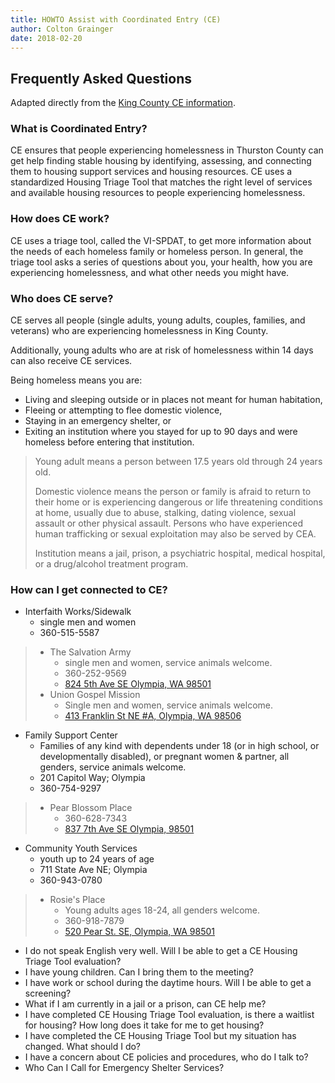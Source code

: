```yaml
---
title: HOWTO Assist with Coordinated Entry (CE)
author: Colton Grainger
date: 2018-02-20
---
```


## Frequently Asked Questions

Adapted directly from the [King County CE information](https://www.kingcounty.gov/depts/community-human-services/housing/services/homeless-housing/coordinated-entry/faqs.aspx).

### What is Coordinated Entry?

CE ensures that people experiencing homelessness in Thurston County can get help finding stable housing by identifying, assessing, and connecting them to housing support services and housing resources. CE uses a standardized Housing Triage Tool that matches the right level of services and available housing resources to people experiencing homelessness.

### How does CE work?

CE uses a triage tool, called the VI-SPDAT, to get more information about the needs of each homeless family or homeless person. In general, the triage tool asks a series of questions about you, your health, how you are experiencing homelessness, and what other needs you might have.

### Who does CE serve?

CE serves all people (single adults, young adults, couples, families, and veterans) who are experiencing homelessness in King County. 

Additionally, young adults who are at risk of homelessness within 14 days can also receive CE services.

Being homeless means you are:
- Living and sleeping outside or in places not meant for human habitation,
- Fleeing or attempting to flee domestic violence,
- Staying in an emergency shelter, or
- Exiting an institution where you stayed for up to 90 days and were homeless before entering that institution.

> Young adult means a person between 17.5 years old through 24 years old.
>
> Domestic violence means the person or family is afraid to return to their home or is experiencing dangerous or life threatening conditions at home, usually due to abuse, stalking, dating violence, sexual assault or other physical assault. Persons who have experienced human trafficking or sexual exploitation may also be served by CEA.
>
> Institution means a jail, prison, a psychiatric hospital, medical hospital, or a drug/alcohol treatment program.

### How can I get connected to CE?

- Interfaith Works/Sidewalk 
  - single men and women
  - 360-515-5587
> - The Salvation Army
>   - single men and women, service animals welcome.
>   - 360-252-9569
>   - [824 5th Ave SE Olympia, WA 98501](https://www.google.com/maps/place/The+Salvation+Army+Hans+J.+Lemcke+Emergency+Lodge/@47.0448562,-122.8942553,17z/data=!4m5!3m4!1s0x0:0x6d3c24ab0e02b984!8m2!3d47.0448562!4d-122.8920666)
> - Union Gospel Mission
>   - Single men and women, service animals welcome.
>   - [413 Franklin St NE #A, Olympia, WA 98506](https://www.google.com/maps/place/413+Franklin+St+NE,+Olympia,+WA+98501/@47.0480999,-122.8996642,17z/data=!4m13!1m7!3m6!1s0x54917519a6903899:0x75efc1ef2fa8dcf8!2s413+Franklin+St+NE,+Olympia,+WA+98501!3b1!8m2!3d47.048138!4d-122.9001265!3m4!1s0x54917519a6903899:0x75efc1ef2fa8dcf8!8m2!3d47.048138!4d-122.9001265)

- Family Support Center 
  - Families of any kind with dependents under 18 (or in high school, or developmentally disabled), or pregnant women & partner, all genders, service animals welcome.
  - 201 Capitol Way; Olympia
  - 360-754-9297
> - Pear Blossom Place
>   - 360-628-7343
>   - [837 7th Ave SE Olympia, 98501](https://www.google.com/maps/place/Pear+Blossom+Place/@47.0423792,-122.8932699,17z/data=!3m1!4b1!4m5!3m4!1s0x549174e1d548747f:0x4e89b380a6ff5f9e!8m2!3d47.0423792!4d-122.8910812)

- Community Youth Services
  - youth up to 24 years of age
  - 711 State Ave NE; Olympia
  - 360-943-0780
> - Rosie's Place
>   - Young adults ages 18-24, all genders welcome.
>   - 360-918-7879
>   - [520 Pear St. SE, Olympia, WA 98501](https://www.google.com/maps/place/520+Pear+St+SE,+Olympia,+WA+98501/@47.0441562,-122.8930431,17z/data=!3m1!4b1!4m5!3m4!1s0x5491751f953e2c63:0x201682d590dfb593!8m2!3d47.0441562!4d-122.8908544)

- I do not speak English very well. Will I be able to get a CE Housing Triage Tool evaluation?
- I have young children. Can I bring them to the meeting?
- I have work or school during the daytime hours. Will I be able to get a screening?
- What if I am currently in a jail or a prison, can CE help me?
- I have completed CE Housing Triage Tool evaluation, is there a waitlist for housing? How long does it take for me to get housing?
- I have completed the CE Housing Triage Tool but my situation has changed. What should I do?
- I have a concern about CE policies and procedures, who do I talk to?
- Who Can I Call for Emergency Shelter Services?

